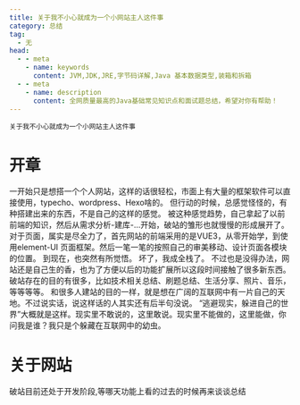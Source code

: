```yaml
---
title: 关于我不小心就成为一个小网站主人这件事
category: 总结
tag:
  - 无
head:
  - - meta
    - name: keywords
      content: JVM,JDK,JRE,字节码详解,Java 基本数据类型,装箱和拆箱
  - - meta
    - name: description
      content: 全网质量最高的Java基础常见知识点和面试题总结，希望对你有帮助！
---
```

`关于我不小心就成为一个小网站主人这件事`
# 开章
一开始只是想搭一个个人网站，这样的话很轻松，市面上有大量的框架软件可以直接使用，typecho、wordpress、Hexo啥的。
但行动的时候，总感觉怪怪的，有种搭建出来的东西，不是自己的这样的感觉。
被这种感觉趋势，自己拿起了以前前端的知识，然后从需求分析-建库-...开始，破站的雏形也就慢慢的形成展开了。
对于页面，属实是尽全力了，首先网站的前端采用的是VUE3，从零开始学，到使用element-UI 页面框架。然后一笔一笔的按照自己的审美移动、设计页面各模块的位置。
到现在，也突然有所觉悟。 坏了，我成全栈了。
不过也是没得办法，网站还是自己生的香，也为了方便以后的功能扩展所以这段时间接触了很多新东西。
破站存在的目的有很多，比如技术相关总结、刷题总结、生活分享、照片、音乐，等等等等。
和很多人建站的目的一样，就是想在广阔的互联网中有一片自己的天地。不过说实话，说这样话的人其实还有后半句没说。
“逃避现实，躲进自己的世界”大概就是这样。现实里不敢说的，这里敢说。现实里不能做的，这里能做，你问我是谁？我只是个躲藏在互联网中的幼虫。

# 关于网站
破站目前还处于开发阶段,等哪天功能上看的过去的时候再来谈谈总结
